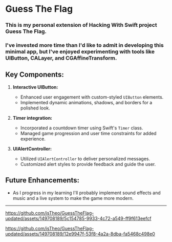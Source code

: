 # Guess The Flag

### This is my personal extension of Hacking With Swift project Guess The Flag.  
### I've invested more time than I'd like to admit in developing this minimal app, but I've enjoyed experimenting with tools like UIButton, CALayer, and CGAffineTransform.

## Key Components:

1. **Interactive UIButton:**
   - Enhanced user engagement with custom-styled `UIButton` elements.
   - Implemented dynamic animations, shadows, and borders for a polished look.

2. **Timer integration:**
   - Incorporated a countdown timer using Swift's `Timer` class.
   - Managed game progression and user time constraints for added experience.

3. **UIAlertController:**
   - Utilized `UIAlertController` to deliver personalized messages.
   - Customized alert styles to provide feedback and guide the user.
  
## Future Enhancements:
- As I progress in my learning I'll probably implement sound effects and music and a live system to make the game more modern.


---




https://github.com/isTheo/GuessTheFlag-updated/assets/149708189/5c154785-9933-4c72-a549-ff9f613eefcf




https://github.com/isTheo/GuessTheFlag-updated/assets/149708189/12e9947f-53f8-4a2a-8dba-fa5468c498e0








